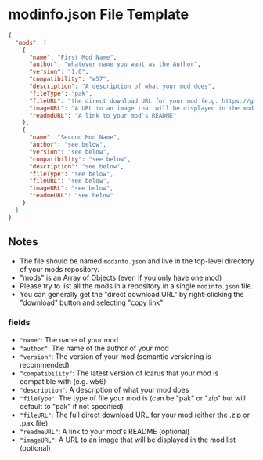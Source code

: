 # modinfo.json File Template

```json
{
  "mods": [
    {
      "name": "First Mod Name",
      "author": "whatever name you want as the Author",
      "version": "1.0",
      "compatibility": "w57",
      "description": "A description of what your mod does",
      "fileType": "pak",
      "fileURL": "the direct download URL for your mod (e.g. https://github.com/your-repo/Icarus-Mods/raw/your-branch/your-mod_P.pak)",
      "imageURL": "A URL to an image that will be displayed in the mod list (optional)",
      "readmdURL": "A link to your mod's README"
    },
    {
      "name": "Second Mod Name",
      "author": "see below",
      "version": "see below",
      "compatibility": "see below",
      "description": "see below",
      "fileType": "see below",
      "fileURL": "see below",
      "imageURL": "see below",
      "readmeURL": "see below"
    }
  ]
}
```

## Notes

- The file should be named `modinfo.json` and live in the top-level directory of your mods repository.
- "mods" is an Array of Objects (even if you only have one mod)
- Please try to list all the mods in a repository in a single `modinfo.json` file.
- You can generally get the "direct download URL" by right-clicking the "download" button and selecting "copy link"

### fields

- `"name"`: The name of your mod
- `"author"`: The name of the author of your mod
- `"version"`: The version of your mod (semantic versioning is recommended)
- `"compatibility"`: The latest version of Icarus that your mod is compatible with (e.g. w56)
- `"description"`: A description of what your mod does
- `"fileType"`: The type of file your mod is (can be "pak" or "zip" but will default to "pak" if not specified)
- `"fileURL"`: The full direct download URL for your mod (either the .zip or .pak file)
- `"readmeURL"`: A link to your mod's README (optional)
- `"imageURL"`: A URL to an image that will be displayed in the mod list (optional)
